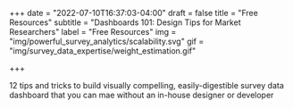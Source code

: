 +++
date = "2022-07-10T16:37:03-04:00"
draft = false
title = "Free Resources"
subtitle = "Dashboards 101: Design Tips for Market Researchers"
label = "Free Resources"
img = "img/powerful_survey_analytics/scalability.svg"
gif = "img/survey_data_expertise/weight_estimation.gif"

+++

12 tips and tricks to build visually compelling, easily-digestible survey data dashboard that you can mae without an in-house designer or developer
